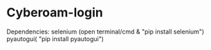 # Cyberoam-login

Dependencies:
selenium (open terminal/cmd & "pip install selenium")
pyautogui( "pip install pyautogui")
